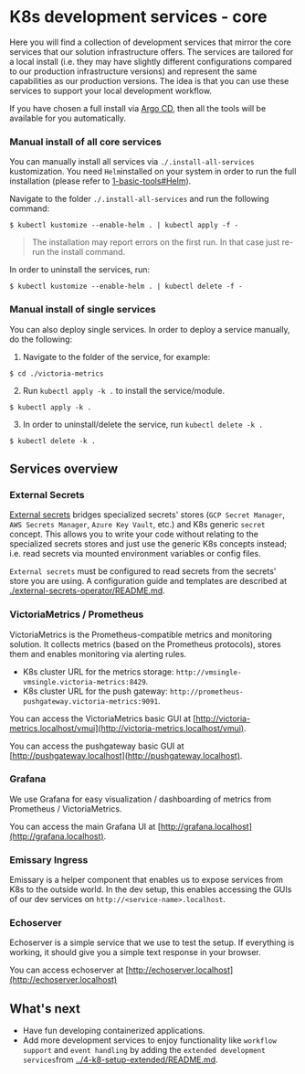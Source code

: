 # K8s development services - core

Here you will find a collection of development services that mirror the core services that our solution infrastructure offers. The services are tailored for a local install (i.e. they may have slightly different configurations compared to our production infrastructure versions) and represent the same capabilities as our production versions. The idea is that you can use these services to support your local development workflow.

If you have chosen a full install via [Argo CD](../2-argo-cd/README.md), then all the tools will be available for you automatically. 

### Manual install of all core services

You can manually install all services via `./.install-all-services` kustomization. You need `Helm`installed on your system in order to run the full installation (please refer to [1-basic-tools#Helm](../1-basic-tools/README.md#helm)).

Navigate to the folder `./.install-all-services` and run the following command:
```console
$ kubectl kustomize --enable-helm . | kubectl apply -f -
```
> The installation may report errors on the first run. In that case just re-run the install command.

In order to uninstall the services, run:
```console
$ kubectl kustomize --enable-helm . | kubectl delete -f -
```

### Manual install of single services

You can also deploy single services. In order to deploy a service manually, do the following:
1) Navigate to the folder of the service, for example:
```console
$ cd ./victoria-metrics
```

2) Run `kubectl apply -k .` to install the service/module.
```console
$ kubectl apply -k .
```

3) In order to uninstall/delete the service, run `kubectl delete -k .`
```console
$ kubectl delete -k .
```

## Services overview

### External Secrets

[External secrets](./external-secrets-operator/README.md) bridges specialized secrets' stores (`GCP Secret Manager`, `AWS Secrets Manager`, `Azure Key Vault`, etc.) and K8s generic `secret` concept. This allows you to write your code without relating to the specialized secrets stores and just use the generic K8s concepts instead; i.e. read secrets via mounted environment variables or config files.

`External secrets` must be configured to read secrets from the secrets' store you are using. A configuration guide and templates are described at [./external-secrets-operator/README.md](./external-secrets-operator/README.md).

### VictoriaMetrics / Prometheus

VictoriaMetrics is the Prometheus-compatible metrics and monitoring solution. It collects metrics (based on the Prometheus protocols), stores them and enables monitoring via alerting rules. 

- K8s cluster URL for the metrics storage: `http://vmsingle-vmsingle.victoria-metrics:8429`.
- K8s cluster URL for the push gateway: `http://prometheus-pushgateway.victoria-metrics:9091`.

You can access the VictoriaMetrics basic GUI at [http://victoria-metrics.localhost/vmui](http://victoria-metrics.localhost/vmui).

You can access the pushgateway basic GUI at [http://pushgateway.localhost](http://pushgateway.localhost).

### Grafana

We use Grafana for easy visualization / dashboarding of metrics from Prometheus / VictoriaMetrics.

You can access the main Grafana UI at [http://grafana.localhost](http://grafana.localhost).


### Emissary Ingress

Emissary is a helper component that enables us to expose services from K8s to the outside world. In the dev setup, this enables accessing the GUIs of our dev services on `http://<service-name>.localhost`.

### Echoserver

Echoserver is a simple service that we use to test the setup. If everything is working, it should give you a simple text response in your browser. 

You can access echoserver at [http://echoserver.localhost](http://echoserver.localhost)

## What's next

- Have fun developing containerized applications.
- Add more development services to enjoy functionality like `workflow support` and `event handling` by adding the `extended development services`from [../4-k8-setup-extended/README.md](../4-k8-setup-extended/README.md).